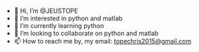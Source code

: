 - 👋 Hi, I’m @JEUSTOPE
- 👀 I’m interested in python and matlab
- 🌱 I’m currently learning python
- 💞️ I’m looking to collaborate on python and matlab
- 📫 How to reach me by, my email: topechris2015@gmail.com

<!---
JEUSTOPE/JEUSTOPE is a ✨ special ✨ repository because its `README.md` (this file) appears on your GitHub profile.
You can click the Preview link to take a look at your changes.
--->
